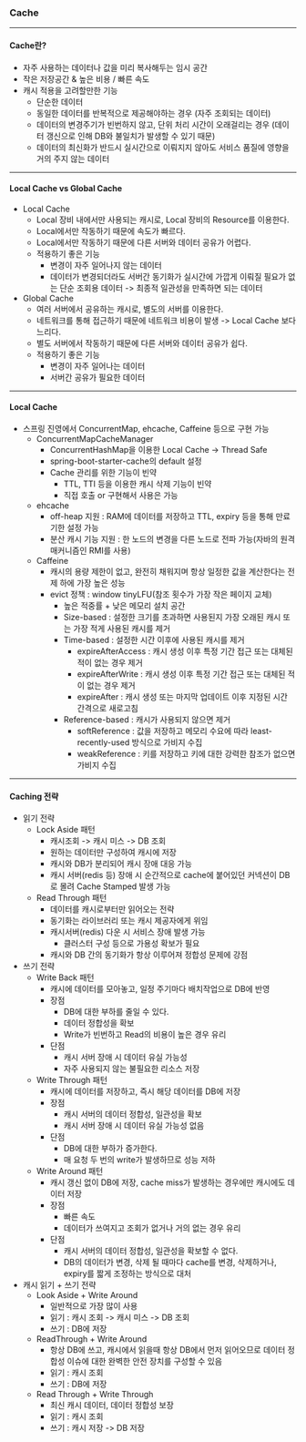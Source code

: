 ### Cache

---
#### Cache란?
- 자주 사용하는 데이터나 값을 미리 복사해두는 임시 공간
- 작은 저장공간 & 높은 비용 / 빠른 속도
- 캐시 적용을 고려할만한 기능 
  - 단순한 데이터
  - 동일한 데이터를 반복적으로 제공해야하는 경우 (자주 조회되는 데이터)
  - 데이터의 변경주기가 빈번하지 않고, 단위 처리 시간이 오래걸리는 경우 (데이터 갱신으로 인해 DB와 불일치가 발생할 수 있기 때문)
  - 데이터의 최신화가 반드시 실시간으로 이뤄지지 않아도 서비스 품질에 영향을 거의 주지 않는 데이터
---
#### Local Cache vs Global Cache
- Local Cache
  - Local 장비 내에서만 사용되는 캐시로, Local 장비의 Resource를 이용한다. 
  - Local에서만 작동하기 때문에 속도가 빠르다. 
  - Local에서만 작동하기 때문에 다른 서버와 데이터 공유가 어렵다.
  - 적용하기 좋은 기능
    - 변경이 자주 일어나지 않는 데이터
    - 데이터가 변경되더라도 서버간 동기화가 실시간에 가깝게 이뤄질 필요가 없는 단순 조회용 데이터 -> 최종적 일관성을 만족하면 되는 데이터
- Global Cache
  - 여러 서버에서 공유하는 캐시로, 별도의 서버를 이용한다. 
  - 네트워크를 통해 접근하기 때문에 네트워크 비용이 발생 -> Local Cache 보다 느리다. 
  - 별도 서버에서 작동하기 때문에 다른 서버와 데이터 공유가 쉽다.
  - 적용하기 좋은 기능
    - 변경이 자주 일어나는 데이터
    - 서버간 공유가 필요한 데이터
---
#### Local Cache
  - 스프링 진영에서 ConcurrentMap, ehcache, Caffeine 등으로 구현 가능
    - ConcurrentMapCacheManager
        - ConcurrentHashMap을 이용한 Local Cache -> Thread Safe
        - spring-boot-starter-cache의 default 설정
        - Cache 관리를 위한 기능이 빈약
          - TTL, TTI 등을 이용한 캐시 삭제 기능이 빈약
          - 직접 호출 or 구현해서 사용은 가능
    - ehcache
      - off-heap 지원 : RAM에 데이터를 저장하고 TTL, expiry 등을 통해 만료기한 설정 가능
      - 분산 캐시 기능 지원 : 한 노드의 변경을 다른 노드로 전파 가능(자바의 원격 매커니즘인 RMI를 사용)
    - Caffeine
      - 캐시의 용량 제한이 없고, 완전히 채워지며 항상 일정한 값을 계산한다는 전제 하에 가장 높은 성능
      - evict 정책 : window tinyLFU(참조 횟수가 가장 작은 페이지 교체)
        - 높은 적중률 + 낮은 메모리 설치 공간
        - Size-based : 설정한 크기를 초과하면 사용된지 가장 오래된 캐시 또는 가장 적게 사용된 캐시를 제거
        - Time-based : 설정한 시간 이후에 사용된 캐시를 제거
          - expireAfterAccess : 캐시 생성 이후 특정 기간 접근 또는 대체된 적이 없는 경우 제거
          - expireAfterWrite : 캐시 생성 이후 특정 기간 접근 또는 대체된 적이 없는 경우 제거
          - expireAfter : 캐시 생성 또는 마지막 업데이트 이후 지정된 시간 간격으로 새로고침
        - Reference-based : 캐시가 사용되지 않으면 제거
          - softReference : 값을 저장하고 메모리 수요에 따라 least-recently-used 방식으로 가비지 수집
          - weakReference : 키를 저장하고 키에 대한 강력한 참조가 없으면 가비지 수집
---
#### Caching 전략
- 읽기 전략
  - Lock Aside 패턴
    - 캐시조회 -> 캐시 미스 -> DB 조회
    - 원하는 데이터만 구성하여 캐시에 저장
    - 캐시와 DB가 분리되어 캐시 장애 대응 가능
    - 캐시 서버(redis 등) 장애 시 순간적으로 cache에 붙어있던 커넥션이 DB로 몰려 Cache Stamped 발생 가능
  - Read Through 패턴
    - 데이터를 캐시로부터만 읽어오는 전략
    - 동기화는 라이브러리 또는 캐시 제공자에게 위임
    - 캐시서버(redis) 다운 시 서비스 장애 발생 가능
      - 클러스터 구성 등으로 가용성 확보가 필요
    - 캐시와 DB 간의 동기화가 항상 이루어져 정합성 문제에 강점
- 쓰기 전략
  - Write Back 패턴
    - 캐시에 데이터를 모아놓고, 일정 주기마다 배치작업으로 DB에 반영
    - 장점
      - DB에 대한 부하를 줄일 수 있다.
      - 데이터 정합성을 확보
      - Write가 빈번하고 Read의 비용이 높은 경우 유리
    - 단점
      - 캐시 서버 장애 시 데이터 유실 가능성
      - 자주 사용되지 않는 불필요한 리소스 저장
  - Write Through 패턴
    - 캐시에 데이터를 저장하고, 즉시 해당 데이터를 DB에 저장
    - 장점
      - 캐시 서버의 데이터 정합성, 일관성을 확보
      - 캐시 서버 장애 시 데이터 유실 가능성 없음
    - 단점
      - DB에 대한 부하가 증가한다.
      - 매 요청 두 번의 write가 발생하므로 성능 저하
  - Write Around 패턴
    - 캐시 갱신 없이 DB에 저장, cache miss가 발생하는 경우에만 캐시에도 데이터 저장
    - 장점
      - 빠른 속도
      - 데이터가 쓰여지고 조회가 없거나 거의 없는 경우 유리
    - 단점
      - 캐시 서버의 데이터 정합성, 일관성을 확보할 수 없다.
      - DB의 데이터가 변경, 삭제 될 때마다 cache를 변경, 삭제하거나, expiry를 짧게 조정하는 방식으로 대처
- 캐시 읽기 + 쓰기 전략
  - Look Aside + Write Around
    - 일반적으로 가장 많이 사용
    - 읽기 : 캐시 조회 -> 캐시 미스 -> DB 조회
    - 쓰기 : DB에 저장
  - ReadThrough + Write Around
    - 항상 DB에 쓰고, 캐시에서 읽을때 항상 DB에서 먼저 읽어오므로 데이터 정합성 이슈에 대한 완벽한 안전 장치를 구성할 수 있음
    - 읽기 : 캐시 조회
    - 쓰기 : DB에 저장
  - Read Through + Write Through
    - 최신 캐시 데이터, 데이터 정합성 보장
    - 읽기 : 캐시 조회
    - 쓰기 : 캐시 저장 -> DB 저장